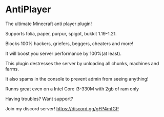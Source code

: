 # AntiPlayer
The ultimate Minecraft anti player plugin! 

Supports folia, paper, purpur, spigot, bukkit 1.19-1.21.

Blocks 100% hackers, griefers, beggers, cheaters and more! 

It will boost you server performance by 100%(at least). 

This plugin destresses the server by unloading all chunks, machines and farms.

It also spams in the console to prevent admin from seeing anything!

Runns great even on a Intel Core i3-330M with 2gb of ram only

Having troubles? Want support?

Join my discord server! https://discord.gg/gFP4mfGP
